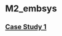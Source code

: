 # M2_embsys

## [Case Study 1](https://github.com/spiritsrk/M2_embsys/blob/main/casestudy/casestudy-1/readme.md)
